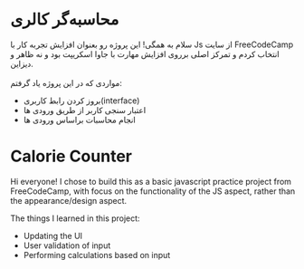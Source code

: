 # محاسبه‌گر کالری
سلام به همگی! این پروژه رو بعنوان افزایش تجربه کار با Js از سایت FreeCodeCamp انتخاب کردم و تمرکز اصلی برروی افزایش مهارت با جاوا اسکریپت بود و نه ظاهر و دیزاین.<br><br>
مواردی که در این پروژه یاد گرفتم:
- بروز کردن رابط کاربری(interface)
- اعتبار سنجی کاربر از طریق ورودی ها
- انجام محاسبات براساس ورودی ها
# Calorie Counter
Hi everyone! I chose to build this as a basic javascript practice project from FreeCodeCamp, with focus on the functionality of the JS aspect, rather than the appearance/design aspect.

The things I learned in this project:
- Updating the UI
- User validation of input
- Performing calculations based on input
